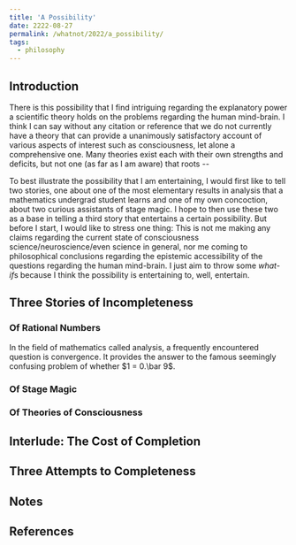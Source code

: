 ```yaml
---
title: 'A Possibility'
date: 2222-08-27
permalink: /whatnot/2022/a_possibility/
tags:
  - philosophy
---
```


## Introduction

There is this possibility that I find intriguing regarding the explanatory power a scientific theory holds on the problems regarding the human mind-brain. I think I can say without any citation or reference that we do not currently have a theory that can provide a unanimously satisfactory account of various aspects of interest such as consciousness, let alone a comprehensive one. Many theories exist each with their own strengths and deficits, but not one (as far as I am aware) that roots --

To best illustrate the possibility that I am entertaining, I would first like to tell two stories, one about one of the most elementary results in analysis that a mathematics undergrad student learns and one of my own concoction, about two curious assistants of stage magic. I hope to then use these two as a base in telling a third story that entertains a certain possibility. But before I start, I would like to stress one thing: This is not me making any claims regarding the current state of consciousness science/neuroscience/even science in general, nor me coming to philosophical conclusions regarding the epistemic accessibility of the questions regarding the human mind-brain. I just aim to throw some *what-if*s because I think the possibility is entertaining to, well, entertain.

## Three Stories of Incompleteness

### Of Rational Numbers

In the field of mathematics called analysis, a frequently encountered question is convergence. It provides the answer to the famous seemingly confusing problem of whether $1 = 0.\bar 9$.

### Of Stage Magic

### Of Theories of Consciousness

## Interlude: The Cost of Completion

## Three Attempts to Completeness

### 

## Notes

<!-- 1. <a id="footnotetext1"></a>  [Back up.](/whatnot/2022/a_possibility/#footnotemark1) 
<sup><a id="footnotemark1" href="/whatnot/2022/a_possibility/#footnotetext1">1</a></sup> -->

## References